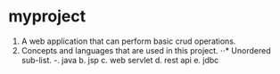 # myproject

1. A web application that can perform basic crud operations.
2. Concepts and languages that are used in this project.
  ⋅⋅* Unordered sub-list.  -. java 
    b. jsp
    c. web servlet
    d. rest api
    e. jdbc 
